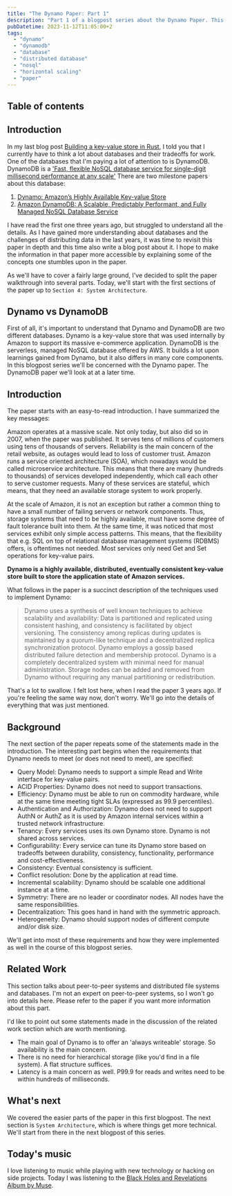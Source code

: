 ```yaml
---
title: "The Dynamo Paper: Part 1"
description: "Part 1 of a blogpost series about the Dynamo Paper. This part focuses on why Dynamo was needed in the first place and what the specific requirements were that Dynamo had to meed."
pubDatetime: 2023-11-12T11:05:00+2
tags:
  - "dynamo"
  - "dynamodb"
  - "database"
  - "distributed database"
  - "nosql"
  - "horizontal scaling"
  - "paper"
---
```


## Table of contents

## Introduction

In my last blog post [Building a key-value store in Rust](./building-a-key-value-store-in-rust), I told you that I
currently have to think a lot about databases and their tradeoffs for work. One of the databases that I'm paying a lot
of attention to is DynamoDB. DynamoDB is
a ['Fast, flexible NoSQL database service for single-digit millisecond performance at any scale'](https://aws.amazon.com/dynamodb)
There are two milestone papers about this database:

1. [Dynamo: Amazon’s Highly Available Key-value Store](https://www.allthingsdistributed.com/files/amazon-dynamo-sosp2007.pdf)
2. [Amazon DynamoDB: A Scalable, Predictably Performant, and Fully Managed NoSQL Database Service](https://www.usenix.org/system/files/atc22-elhemali.pdf)

I have read the first one three years ago, but struggled to understand all the details. As I have gained more
understanding about databases and the challenges of distributing data in the last years, it was time to revisit this
paper in depth and this time also write a blog post about it. I hope to make the information in that paper more
accessible by explaining some of the concepts one stumbles upon in the paper.

As we'll have to cover a fairly large ground, I've decided to split the paper walkthrough into several parts. Today,
we'll start with the first sections of the paper up to `Section 4: System Architecture`.

## Dynamo vs DynamoDB

First of all, it's important to understand that Dynamo and DynamoDB are two different databases. Dynamo is a key-value
store that was used internally by Amazon to support its massive e-commerce application. DynamoDB is the serverless,
managed NoSQL database offered by AWS. It builds a lot upon learnings gained from Dynamo, but it also differs in many
core components. In this blogpost series we'll be concerned with the Dynamo paper. The DynamoDB paper we'll look at
at a later time.

## Introduction

The paper starts with an easy-to-read introduction. I have summarized the key messages:

Amazon operates at a massive scale. Not only today, but also did so in 2007, when the paper was published. It serves
tens of millions of customers using tens of thousands of servers. Reliability is the main concern of the retail website,
as outages would lead to loss of customer trust.
Amazon runs a service oriented architecture (SOA), which nowadays would be called microservice architecture. This means
that there are many (hundreds to thousands) of services developed independently, which call each other to serve customer
requests. Many of these services are stateful, which means, that they need an available storage system to work properly.

At the scale of Amazon, it is not an exception but rather a common thing to have a small number of failing servers or
network components. Thus, storage systems that need to be highly available, must have some degree of fault tolerance
built into them. At the same time, it was noticed that most services exhibit only simple access patterns. This means,
that the flexibility that e.g. SQL on top of relational database management systems (RDBMS) offers, is oftentimes not
needed. Most services only need Get and Set operations for key-value pairs.

**Dynamo is a highly available, distributed, eventually consistent key-value store built to store the application state
of Amazon services.**

What follows in the paper is a succinct description of the techniques used to implement Dynamo:

> Dynamo uses a synthesis of well known techniques to achieve scalability and availability: Data is partitioned and
> replicated using consistent hashing, and consistency is facilitated by object versioning. The consistency among
> replicas during updates is maintained by a quorum-like technique and a decentralized replica synchronization
> protocol. Dynamo employs a gossip based distributed failure detection and membership protocol. Dynamo is a completely
> decentralized system with minimal need for manual administration. Storage nodes can be added and removed from Dynamo
> without requiring any manual partitioning or redistribution.

That's a lot to swallow. I felt lost here, when I read the paper 3 years ago. If you're feeling the same way now, don't
worry. We'll go into the details of everything that was just mentioned.

## Background

The next section of the paper repeats some of the statements made in the introduction. The interesting part begins when
the requirements that Dynamo needs to meet (or does not need to meet), are specified:

- Query Model: Dynamo needs to support a simple Read and Write interface for key-value pairs.
- ACID Properties: Dynamo does not need to support transactions.
- Efficiency: Dynamo must be able to run on commodity hardware, while at the same time meeting tight SLAs (expressed as
  99.9 percentiles).
- Authentication and Authorization: Dynamo does not need to support AuthN or AuthZ as it is used by Amazon internal
  services within a trusted network infrastructure.
- Tenancy: Every services uses its own Dynamo store. Dynamo is not shared across services.
- Configurability: Every service can tune its Dynamo store based on tradeoffs between durability, consistency,
  functionality, performance and cost-effectiveness.
- Consistency: Eventual consistency is sufficient.
- Conflict resolution: Done by the application at read time.
- Incremental scalability: Dynamo should be scalable one additional instance at a time.
- Symmetry: There are no leader or coordinator nodes. All nodes have the same responsibilities.
- Decentralization: This goes hand in hand with the symmetric approach.
- Heterogeneity: Dynamo should support nodes of different compute and/or disk size.

We'll get into most of these requirements and how they were implemented as well in the course of this blogpost series.

## Related Work

This section talks about peer-to-peer systems and distributed file systems and databases. I'm not an expert on
peer-to-peer systems, so I won't go into details here. Please refer to the paper if you want more information about this
part.

I'd like to point out some statements made in the discussion of the related work section which are worth mentioning.

- The main goal of Dynamo is to offer an 'always writeable' storage. So availability is the main concern.
- There is no need for hierarchical storage (like you'd find in a file system). A flat structure suffices.
- Latency is a main concern as well. P99.9 for reads and writes need to be within hundreds of milliseconds.

## What's next

We covered the easier parts of the paper in this first blogpost. The next section is `System Architecture`, which is
where things get more technical. We'll start from there in the next blogpost of this series.

## Today's music

I love listening to music while playing with new technology or hacking on side projects. Today I was listening to
the [Black Holes and Revelations Album by Muse](https://open.spotify.com/album/0lw68yx3MhKflWFqCsGkIs).
